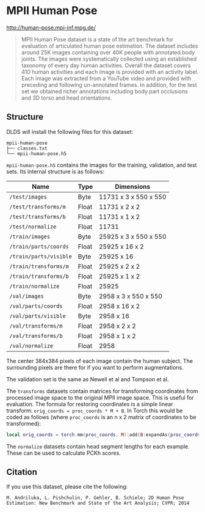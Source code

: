 # MPII Human Pose

http://human-pose.mpi-inf.mpg.de/

> MPII Human Pose dataset is a state of the art benchmark for evaluation of
> articulated human pose estimation. The dataset includes around 25K images
> containing over 40K people with annotated body joints. The images were
> systematically collected using an established taxonomy of every day human
> activities. Overall the dataset covers 410 human activities and each image is
> provided with an activity label. Each image was extracted from a YouTube video
> and provided with preceding and following un-annotated frames. In addition,
> for the test set we obtained richer annotations including body part occlusions
> and 3D torso and head orientations.

## Structure

DLDS will install the following files for this dataset:

```
mpii-human-pose
├── classes.txt
└── mpii-human-pose.h5
```

`mpii-human-pose.h5` contains the images for the training, validation, and test
sets. Its internal structure is as follows:

| Name                          | Type      | Dimensions            |
| ----------------------------- | --------- | --------------------- |
| `/test/images`                | Byte      | 11731 x 3 x 550 x 550 |
| `/test/transforms/m`          | Float     | 11731 x 2 x 2         |
| `/test/transforms/b`          | Float     | 11731 x 1 x 2         |
| `/test/normalize`             | Float     | 11731                 |
| `/train/images`               | Byte      | 25925 x 3 x 550 x 550 |
| `/train/parts/coords`         | Float     | 25925 x 16 x 2        |
| `/train/parts/visible`        | Byte      | 25925 x 16            |
| `/train/transforms/m`         | Float     | 25925 x 2 x 2         |
| `/train/transforms/b`         | Float     | 25925 x 1 x 2         |
| `/train/normalize`            | Float     | 25925                 |
| `/val/images`                 | Byte      | 2958 x 3 x 550 x 550  |
| `/val/parts/coords`           | Float     | 2958 x 16 x 2         |
| `/val/parts/visible`          | Byte      | 2958 x 16             |
| `/val/transforms/m`           | Float     | 2958 x 2 x 2          |
| `/val/transforms/b`           | Float     | 2958 x 1 x 2          |
| `/val/normalize`              | Float     | 2958                  |

The center 384x384 pixels of each image contain the human subject. The
surrounding pixels are there for if you want to perform augmentations.

The validation set is the same as Newell et al and Tompson et al.

The `transforms` datasets contain matrices for transforming coordinates from
processed image space to the original MPII image space. This
is useful for evaluation. The formula for restoring coordinates is a simple
linear transform: `orig_coords = proc_coords * M + B`. In Torch this would
be coded as follows (where `proc_coords` is an n x 2 matrix of coordinates
to be transformed):

```lua
local orig_coords = torch.mm(proc_coords, M):add(B:expandAs(proc_coords))
```

The `normalize` datasets contain head segment lengths for each example. These
can be used to calculate PCKh scores.

## Citation

If you use this dataset, please cite the following:

```
M. Andriluka, L. Pishchulin, P. Gehler, B. Schiele; 2D Human Pose Estimation: New Benchmark and State of the Art Analysis; CVPR; 2014
```
